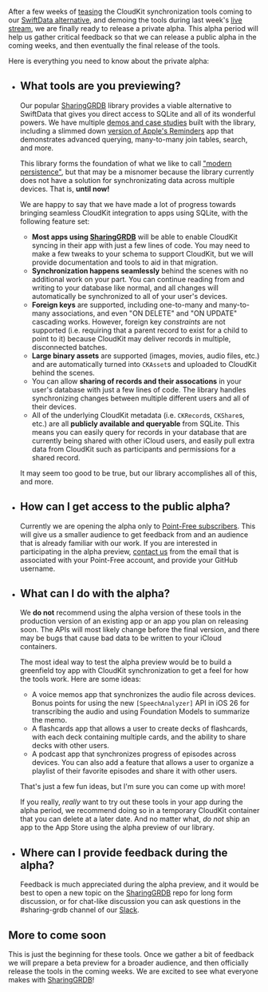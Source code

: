 After a few weeks of [teasing][twitter tease] the CloudKit synchronization tools coming to our
[SwiftData alternative], and demoing the tools during last week's [live stream], we are finally 
ready to release a private alpha. This alpha period will help us gather critical feedback so that 
we can release a public alpha in the coming weeks, and then eventually the final release of the 
tools.

Here is everything you need to know about the private alpha:

[SwiftData alternative]: http://github.com/pointfreeco/sharing-grdb
[live stream]: TODO
[twitter tease]: https://x.com/pointfreeco/status/1925944881853174212

* ## What tools are you previewing?

  Our popular [SharingGRDB] library provides a viable alternative to SwiftData that gives you 
  direct access to SQLite and all of its wonderful powers. We have multiple [demos and case studies]
  built with the library, including a slimmed down [version of Apple's Reminders] app that 
  demonstrates advanced querying, many-to-many join tables, search, and more.

  This library forms the foundation of what we like to call ["modern persistence"], but that may be
  a misnomer because the library currently does not have a solution for synchronizating data across
  multiple devices. That is, **until now!**

  We are happy to say that we have made a lot of progress towards bringing seamless CloudKit 
  integration to apps using SQLite, with the following feature set:

  * **Most apps using [SharingGRDB]** will be able to enable CloudKit syncing 
  in their app with just a few lines of code. You may need to make a few tweaks to your schema to 
  support CloudKit, but we will provide documentation and tools to aid in that migration.
  * **Synchronization happens seamlessly** behind the scenes with no additional work on your part.
  You can continue reading from and writing to your database like normal, and all changes will 
  automatically be synchronized to all of your user's devices.
  * **Foreign keys** are supported, including one-to-many and many-to-many associations, and even
  "ON DELETE" and "ON UPDATE" cascading works. However, foreign key _constraints_ are not supported
  (i.e. requiring that a parent record to exist for a child to point to it) because CloudKit may 
  deliver records in multiple, disconnected batches.
  * **Large binary assets** are supported (images, movies, audio files, etc.) and are automatically turned
  into `CKAsset`s and uploaded to CloudKit behind the scenes. 
  * You can allow **sharing of records and their assocations** in your user's database with just a few
  lines of code. The library handles synchronizing changes between multiple different users and all of
  their devices.
  * All of the underlying CloudKit metadata (i.e. `CKRecord`s, `CKShare`s, etc.) are all **publicly
  available and queryable** from SQLite. This means you can easily query for records in your 
  database that are currently being shared with other iCloud users, and easily pull extra data
  from CloudKit such as participants and permissions for a shared record.

  It may seem too good to be true, but our library accomplishes all of this, and more.

[GRDB]: http://github.com/groue/grdb.swift
["modern persistence"]: /collections/modern-persistence
[version of Apple's Reminders]: https://github.com/pointfreeco/sharing-grdb/tree/main/Examples/Reminders
[demos and case studies]: https://github.com/pointfreeco/sharing-grdb/tree/main/Examples
[SharingGRDB]: http://github.com/pointfreeco/sharing-grdb

* ## How can I get access to the public alpha?

  Currently we are opening the alpha only to [Point-Free subscribers](/pricing). This will give us
  a smaller audience to get feedback from and an audience that is already familiar with our work.
  If you are interested in participating in the alpha preview, 
  [contact us](mailto:support@pointfreeo.co) from the email that is associated with your Point-Free
  account, and provide your GitHub username.

* ## What can I do with the alpha?

  We **do not** recommend using the alpha version of these tools in the production version of an
  existing app or an app you plan on releasing soon. The APIs will most likely change before
  the final version, and there may be bugs that cause bad data to be written to your iCloud 
  containers.

  The most ideal way to test the alpha preview would be to build a greenfield toy app with CloudKit
  synchronization to get a feel for how the tools work. Here are some ideas:

  * A voice memos app that synchronizes the audio file across devices. Bonus points for using the new
  `[SpeechAnalyzer]` API in iOS 26 for transcribing the audio and using Foundation Models to summarize
  the memo.
  * A flashcards app that allows a user to create decks of flashcards, with each deck containing 
  multiple cards, and the ability to share decks with other users.
  * A podcast app that synchronizes progress of episodes across devices. You can also add a feature
  that allows a user to organize a playlist of their favorite episodes and share it with other users.

  That's just a few fun ideas, but I'm sure you can come up with more!

  If you really, _really_ want to try out these tools in your app during the alpha period, we 
  recommend doing so in a temporary CloudKit container that you can delete at a later date. And no
  matter what, _do not_ ship an app to the App Store using the alpha preview of our library.

[SpeechAnalyzer]: https://developer.apple.com/documentation/speech/speechanalyzer

* ## Where can I provide feedback during the alpha?

  Feedback is much appreciated during the alpha preview, and it would be best to open a new topic
  on the [SharingGRDB][SharingGRDB discussions] repo for long form discussion, or for chat-like 
  discussion you can ask questions in the #sharing-grdb channel of our [Slack].

[SharingGRDB discussions]: http://github.com/pointfreeco/sharing-grdb/discussions
[Slack]: http://pointfree.co/slack-invite

## More to come soon

This is just the beginning for these tools. Once we gather a bit of feedback we will prepare a 
beta preview for a broader audience, and then officially release the tools in the coming weeks.
We are excited to see what everyone makes with [SharingGRDB]!
